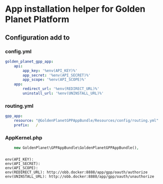 # App installation helper for Golden Planet Platform


## Configuration add to 

### config.yml
```yaml
golden_planet_gpp_app:
    api:
        app_key: '%env(API_KEY)%'
        app_secret: '%env(API_SECRET)%'
        app_scope: '%env(API_SCOPE)%'
    app:
        redirect_url: '%env(REDIRECT_URL)%'
        uninstall_url: '%env(UNINSTALL_URL)%'
```
### routing.yml
```yaml
gpp_app:
    resource: "@GoldenPlanetGPPAppBundle/Resources/config/routing.yml"
    prefix:   /
```

### AppKernel.php

```php
    new GoldenPlanet\GPPAppBundle\GoldenPlanetGPPAppBundle(),
```

### 
    env(API_KEY):
    env(API_SECRET):
    env(API_SCOPE):
    env(REDIRECT_URL): http://obb.docker:8888/app/gpp/oauth/authorize
    env(UNINSTALL_URL): http://obb.docker:8888/app/gpp/oauth/unauthorize
